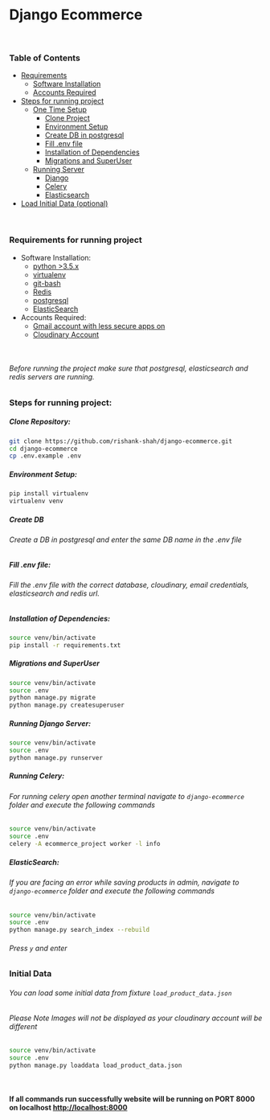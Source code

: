 # Django Ecommerce

<br/>

### Table of Contents
- [Requirements](#requirements-for-running-project)
  * [Software Installation](#requirements-for-running-project)
  * [Accounts Required](#requirements-for-running-project)
- [Steps for running project](#steps-for-running-project)
  * [One Time Setup](#)
    * [Clone Project](#clone-repository)
    * [Environment Setup](#environment-setup)
    * [Create DB in postgresql](#create-db)
    * [Fill .env file](#fill-env-file)
    * [Installation of Dependencies](#installation-of-dependencies)
    * [Migrations and SuperUser](#migrations-and-superuser)
  * [Running Server](#running-django-server)
    * [Django](#running-django-server)
    * [Celery](#running-celery)
    * [Elasticsearch](#elasticsearch)
- [Load Initial Data (optional)](#initial-data)

<br/>

### Requirements for running project 
- Software Installation:
  * [python >3.5.x](https://www.python.org/downloads/)
  * [virtualenv](https://virtualenv.pypa.io/en/latest/installation.html)
  * [git-bash](https://git-scm.com/downloads)
  * [Redis](https://redis.io/download)
  * [postgresql](https://www.postgresql.org/download/)
  * [ElasticSearch](https://www.elastic.co/downloads/elasticsearch)
- Accounts Required:
  * [Gmail account with less secure apps on](https://www.google.com/intl/en-GB/gmail/about/#)
  * [Cloudinary Account](https://cloudinary.com/)

<br/>

###### Before running the project make sure that postgresql, elasticsearch and redis servers are running.
### Steps for running project:

##### Clone Repository:
```bash
git clone https://github.com/rishank-shah/django-ecommerce.git
cd django-ecommerce
cp .env.example .env
```

##### Environment Setup:

```bash
pip install virtualenv
virtualenv venv
```

##### Create DB
###### Create a DB in postgresql and enter the same DB name in the .env file

##### Fill .env file:
###### Fill the .env file with the correct database, cloudinary, email credentials, elasticsearch and redis url.

##### Installation of Dependencies:

```bash
source venv/bin/activate
pip install -r requirements.txt
```

##### Migrations and SuperUser
```bash
source venv/bin/activate
source .env
python manage.py migrate
python manage.py createsuperuser
```

##### Running Django Server:

```bash
source venv/bin/activate
source .env
python manage.py runserver
```

##### Running Celery:
###### For running celery open another terminal navigate to ```django-ecommerce``` folder and execute the following commands
```bash
source venv/bin/activate
source .env
celery -A ecommerce_project worker -l info
```

##### ElasticSearch:
###### If you are facing an error while saving products in admin, navigate to ```django-ecommerce``` folder and execute the following commands
```bash
source venv/bin/activate
source .env
python manage.py search_index --rebuild
```
###### Press ```y``` and enter


### Initial Data
###### You can load some initial data from fixture ```load_product_data.json```
###### Please Note Images will not be displayed as your cloudinary account will be different
```bash
source venv/bin/activate
source .env
python manage.py loaddata load_product_data.json
```

<br/>

#### If all commands run successfully website will be running on PORT 8000 on localhost [http://localhost:8000](http://localhost:8000)
